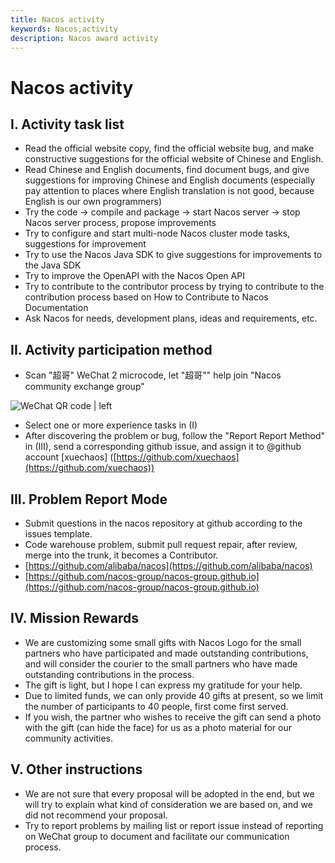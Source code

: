 ```yaml
---
title: Nacos activity
keywords: Nacos,activity
description: Nacos award activity
---
```


# Nacos activity

## I. Activity task list

* Read the official website copy, find the official website bug, and make constructive suggestions for the official website of Chinese and English.
* Read Chinese and English documents, find document bugs, and give suggestions for improving Chinese and English documents (especially pay attention to places where English translation is not good, because English is our own programmers)
* Try the code -> compile and package -> start Nacos server -> stop Nacos server process, propose improvements
* Try to configure and start multi-node Nacos cluster mode tasks, suggestions for improvement
* Try to use the Nacos Java SDK to give suggestions for improvements to the Java SDK
* Try to improve the OpenAPI with the Nacos Open API
* Try to contribute to the contributor process by trying to contribute to the contribution process based on How to Contribute to Nacos Documentation
* Ask Nacos for needs, development plans, ideas and requirements, etc.

## II. Activity participation method

* Scan "超哥" WeChat 2 microcode, let "超哥"" help join "Nacos community exchange group"



![WeChat QR code | left](https://cdn.yuque.com/lark/0/2018/png/11189/1532004866850-5e03b901-6d76-4380-b7bf-66e227808bdc.png "")


* Select one or more experience tasks in (I)
* After discovering the problem or bug, follow the "Report Report Method" in (III), send a corresponding github issue, and assign it to @github account [xuechaos] ([https://github.com/xuechaos](https://github.com/xuechaos))

## III. Problem Report Mode

* Submit questions in the nacos repository at github according to the issues template.
* Code warehouse problem, submit pull request repair, after review, merge into the trunk, it becomes a Contributor.
* [https://github.com/alibaba/nacos](https://github.com/alibaba/nacos)
* [https://github.com/nacos-group/nacos-group.github.io](https://github.com/nacos-group/nacos-group.github.io)

## IV. Mission Rewards

* We are customizing some small gifts with Nacos Logo for the small partners who have participated and made outstanding contributions, and will consider the courier to the small partners who have made outstanding contributions in the process.
* The gift is light, but I hope I can express my gratitude for your help.
* Due to limited funds, we can only provide 40 gifts at present, so we limit the number of participants to 40 people, first come first served.
* If you wish, the partner who wishes to receive the gift can send a photo with the gift (can hide the face) for us as a photo material for our community activities.

## V. Other instructions

* We are not sure that every proposal will be adopted in the end, but we will try to explain what kind of consideration we are based on, and we did not recommend your proposal.
* Try to report problems by mailing list or report issue instead of reporting on WeChat group to document and facilitate our communication process.

